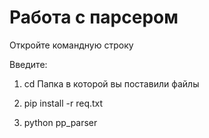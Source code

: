 # Работа с парсером
Откройте командную строку

Введите:

 1) cd Папка в которой вы поставили файлы

 2) pip install -r req.txt

 3) python pp_parser
